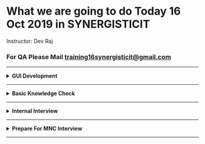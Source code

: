 # What we are going to do Today 16 Oct 2019 in SYNERGISTICIT 
  Instructor: Dev Raj
### For QA Please Mail training16synergisticit@gmail.com
---

<details><summary><b>GUI Development</b></summary>
<p>

#### Introduction

1. GUI Development

</p>
</details>

---

<details><summary><b>Basic Knowledge Check</b></summary>
<p>

#### Basic Knowledge Check

1. Calculating Skills
2. Analysing weekness
3. How to Improve SkillSet and profile

</p>
</details>

---


<details><summary><b>Internal Interview</b></summary>
<p>

#### Internal Interview

1. Going to resume
2. Finding Lacking Skills
3. Q/A as per resume

</p>
</details>

---

<details><summary><b>Prepare For MNC Interview</b></summary>
<p>

#### Internal Interview

1. Fill the lacking skill
2. Make them confident for Interview Technically
3. Q/A

</p>
</details>

---